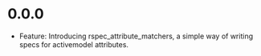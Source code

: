 # 0.0.0
  * Feature: Introducing rspec_attribute_matchers, a simple way of writing specs for activemodel attributes.
